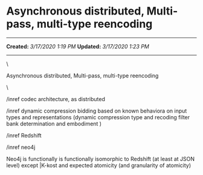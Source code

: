 Asynchronous distributed, Multi-pass, multi-type reencoding
===========================================================

  -------------- ---------------------
  **Created:**   *3/17/2020 1:19 PM*
  **Updated:**   *3/17/2020 1:23 PM*
  -------------- ---------------------

\

Asynchronous distributed, Multi-pass, multi-type reencoding

\

/inref codec architecture, as distributed 

/inref dynamic compression bidding based on known behaviora on input
types and representations (dynamic compression type and recoding filter
bank determination and embodiment )

/inref Redshift

/inref neo4j

Neo4j is functionally is functionally isomorphic to Redshift (at least
at JSON level) except \|K-kost and expected atomicity (and granularity
of atomicity)

 
